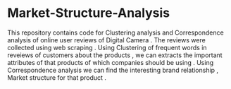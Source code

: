 # Market-Structure-Analysis
This repository contains code for Clustering analysis and Correspondence analysis of online user reviews of Digital Camera . The reviews were collected using web scraping . 
Using Clustering of frequent words in reveiews of customers about the products , we can extracts the important attributes of that products of which companies should be using . 
Using Correspondence analysis we can find the interesting brand relationship , Market structure for that product .
